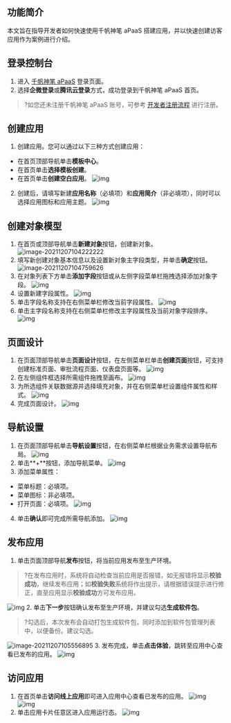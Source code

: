 ## 功能简介

本文旨在指导开发者如何快速使用千帆神笔 aPaaS 搭建应用，并以快速创建访客应用作为案例进行介绍。


## 登录控制台
1. 进入 [千帆神笔 aPaaS](https://apaas-pro.cloud.tencent.com/sign/in) 登录页面。
2. 选择**企微登录**或**腾讯云登录**方式，成功登录到千帆神笔 aPaaS 首页。
>?如您还未注册千帆神笔 aPaaS 账号，可参考 [开发者注册流程](https://cloud.tencent.com/document/product/1365/68054) 进行注册。

## 创建应用

1. 创建应用。您可以通过以下三种方式创建应用：
- 在首页顶部导航单击**模板中心**。
- 在首页单击**选择模板创建**。
- 在首页单击**创建空白应用**。
![img](https://qcloudimg.tencent-cloud.cn/raw/68ff08563172a768863cc85db48a5315.png)
2. 创建后，请填写新建**应用名称**（必填项）和**应用简介**（非必填项），同时可以选择应用图标和应用主题。
![img](https://qcloudimg.tencent-cloud.cn/raw/71cf9c80b343a17215e48d74f694cb0a.png)

## 创建对象模型

1. 在首页或顶部导航单击**新建对象**按钮，创建新对象。
![image-20211207104222222](https://qcloudimg.tencent-cloud.cn/raw/0affb1ce0a4bb2b546f7fc53d6eeca25.png)
2. 填写新创建对象基本信息以及设置新对象主字段类型，并单击**确定**按钮。
![image-20211207104759626](https://qcloudimg.tencent-cloud.cn/raw/489692cf86775469a2ab486db8832a2c.png)
3. 在对象列表下方单击**添加字段**按钮或从左侧字段菜单栏拖拽选择添加对象字段。
![img](https://qcloudimg.tencent-cloud.cn/raw/453a713de7b26c873ff7b043ee524523.png)
4. 设置新建字段属性。
![img](https://qcloudimg.tencent-cloud.cn/raw/0b7453570b9b06bf28c8a05b74eae64d.png)
5. 单击字段名称支持在右侧菜单栏修改当前字段属性。
![img](https://qcloudimg.tencent-cloud.cn/raw/dcf3edd0d5ef13df5de7d92465b3eb3e.png)
6. 单击主字段名称支持在右侧菜单栏修改主字段属性及当前对象字段排序。
![img](https://qcloudimg.tencent-cloud.cn/raw/f5c5a787224751bae9b04bff03d4dd43.png)

## 页面设计

1. 在页面顶部导航单击**页面设计**按钮，在左侧菜单栏单击**创建页面**按钮，可支持创建标准页面、审批流程页面、仪表盘页面等。
![img](https://qcloudimg.tencent-cloud.cn/raw/991f4bf0837a578fdce9af368c48bd7f.png)
2. 在左侧组件框选择所需组件拖拽至画布。
![img](https://qcloudimg.tencent-cloud.cn/raw/e1ccc0c016f27c43325f79a779dee832.png)
3. 为所选组件关联数据源并选择填充对象，并在右侧菜单栏设置组件属性和样式。
![img](https://qcloudimg.tencent-cloud.cn/raw/9c9cefeaae0efe34dfe6098228083890.png)
4. 完成页面设计。
![img](https://qcloudimg.tencent-cloud.cn/raw/080c460ffd67c513965f338152dd89b8.png)

## 导航设置

1. 在页面顶部导航单击**导航设置**按钮，在右侧菜单栏根据业务需求设置导航布局。
![img](https://qcloudimg.tencent-cloud.cn/raw/977d4eae02433439527c75a2ec0c91e9.png)
2. 单击**+**按钮，添加导航菜单。
![img](https://qcloudimg.tencent-cloud.cn/raw/5d1ee60812f42f0e93248d18794ad005.png)
3. 添加菜单属性：
- 菜单标题：必填项。
- 菜单图标：非必填项。
- 打开页面：必填项。
![img](https://qcloudimg.tencent-cloud.cn/raw/5ea24cd0707b675f544f5be4b07b341a.png)
4. 单击**确认**即可完成所需导航添加。
![img](https://qcloudimg.tencent-cloud.cn/raw/b3bc1c0fda93b88674684245bb4eaa7c.png)

## 发布应用

1. 单击页面顶部导航**发布**按钮，将当前应用发布至生产环境。
>?在发布应用时，系统将自动检查当前应用是否报错，如无报错将显示**校验成功**，继续发布应用；如**校验失败**系统将作出提示，请根据错误提示进行修正，直至应用显示**校验成功**方可发布应用。
>
![img](https://qcloudimg.tencent-cloud.cn/raw/07f9f6560eee3b42f238f98f75a8d029.png)
2. 单击**下一步**按钮确认发布至生产环境，并建议勾选**生成软件包**。
>?勾选后，本次发布会自动打包生成软件包，同时添加到软件包管理列表中，以便备份。建议勾选。
>
![image-20211207105556895](https://qcloudimg.tencent-cloud.cn/raw/01c02958adfb18eeb9cf1f06fefe2ee0.png)
3. 发布完成，单击**点击体验**，跳转至应用中心查看已发布的应用。
![img](https://qcloudimg.tencent-cloud.cn/raw/5445ddf6f7d6d2445581b97afabb7cfc.png)

## 访问应用

1. 在首页单击**访问线上应用**即可进入应用中心查看已发布的应用。 ![img](https://qcloudimg.tencent-cloud.cn/raw/95b548ac8fcf675f07a23d72bd3f9960.png)
![img](https://qcloudimg.tencent-cloud.cn/raw/f97c266c3c7c0492f6f30c2db1ef0d2d.jpg)
2. 单击应用卡片任意区进入应用运行态。
![img](https://qcloudimg.tencent-cloud.cn/raw/5f9a06ddaddfcf7b6c619c254d948e69.png)

